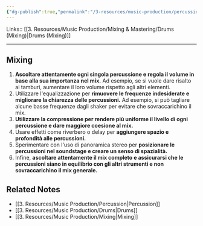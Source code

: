 ```yaml
---
{"dg-publish":true,"permalink":"/3-resources/music-production/percussion-mixing/"}
---
```


Links:: [[3. Resources/Music Production/Mixing & Mastering/Drums (Mixing)\|Drums (Mixing)]]

---

## Mixing

1. **Ascoltare attentamente ogni singola percussione e regola il volume in base alla sua importanza nel mix.** Ad esempio, se si vuole dare risalto ai tamburi, aumentare il loro volume rispetto agli altri elementi.
2. Utilizzare l'equalizzazione per **rimuovere le frequenze indesiderate e migliorare la chiarezza delle percussioni.** Ad esempio, si può tagliare alcune basse frequenze dagli shaker per evitare che sovraccarichino il mix.
3. **Utilizzare la compressione per rendere più uniforme il livello di ogni percussione e dare maggiore coesione al mix.**
4. Usare effetti come riverbero o delay per **aggiungere spazio e profondità alle percussioni.**
5. Sperimentare con l'uso di panoramica stereo per **posizionare le percussioni nel soundstage e creare un senso di spazialità.**
6. Infine, **ascoltare attentamente il mix completo e assicurarsi che le percussioni siano in equilibrio con gli altri strumenti e non sovraccarichino il mix generale.**


## Related Notes

- [[3. Resources/Music Production/Percussion\|Percussion]]
- [[3. Resources/Music Production/Drums\|Drums]]
- [[3. Resources/Music Production/Mixing\|Mixing]]

